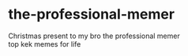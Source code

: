 # the-professional-memer
Christmas present to my bro the professional memer<br>
top kek memes for life
